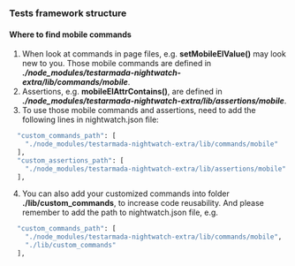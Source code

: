### Tests framework structure

####  Where to find mobile commands
 1. When look at commands in page files, e.g. **setMobileElValue()** may look new to you. Those mobile commands are defined in ***./node_modules/testarmada-nightwatch-extra/lib/commands/mobile***.
 2. Assertions, e.g. **mobileElAttrContains()**, are defined in ***./node_modules/testarmada-nightwatch-extra/lib/assertions/mobile***.
 3. To use those mobile commands and assertions, need to add the following lines in nightwatch.json file: 
```bash
  "custom_commands_path": [
    "./node_modules/testarmada-nightwatch-extra/lib/commands/mobile"
  ],
  "custom_assertions_path": [
    "./node_modules/testarmada-nightwatch-extra/lib/assertions/mobile"
  ],
```
 4. You can also add your customized commands into folder **./lib/custom_commands**, to increase code reusability. And please remember to add the path to nightwatch.json file, e.g. 
```bash
  "custom_commands_path": [
    "./node_modules/testarmada-nightwatch-extra/lib/commands/mobile",
    "./lib/custom_commands"
  ],
```